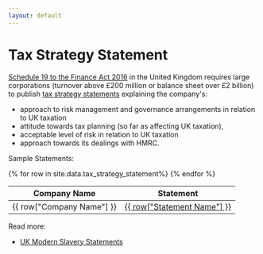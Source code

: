 ```yaml
---
layout: default
---
```


# Tax Strategy Statement

[Schedule 19 to the Finance Act 2016](https://www.legislation.gov.uk/ukpga/2016/24/schedule/19) in the United Kingdom requires large corporations (turnover above £200 million or balance sheet over £2 billion) to publish [tax strategy statements](https://www.gov.uk/guidance/large-businesses-publish-your-tax-strategy) explaining the company's:
- approach to risk management and governance arrangements in relation to UK taxation
- attitude towards tax planning (so far as affecting UK taxation),
- acceptable level of risk in relation to UK taxation
- approach towards its dealings with HMRC.

Sample Statements:

<table>
  <thead>
    <tr>
      <th>Company Name</th>
      <th>Statement</th>
    </tr>
  </thead>
  <tbody>
    {% for row in site.data.tax_strategy_statement%}
      <tr>
        <td>{{ row["Company Name"] }}</td>
        <td><a href="{{ row["Statement URL"] }}">{{ row["Statement Name"] }}</a></td>
      </tr>
    {% endfor %}
  </tbody>
</table>

Read more:
- [UK Modern Slavery Statements](https://modern-slavery-statement-registry.service.gov.uk/)

